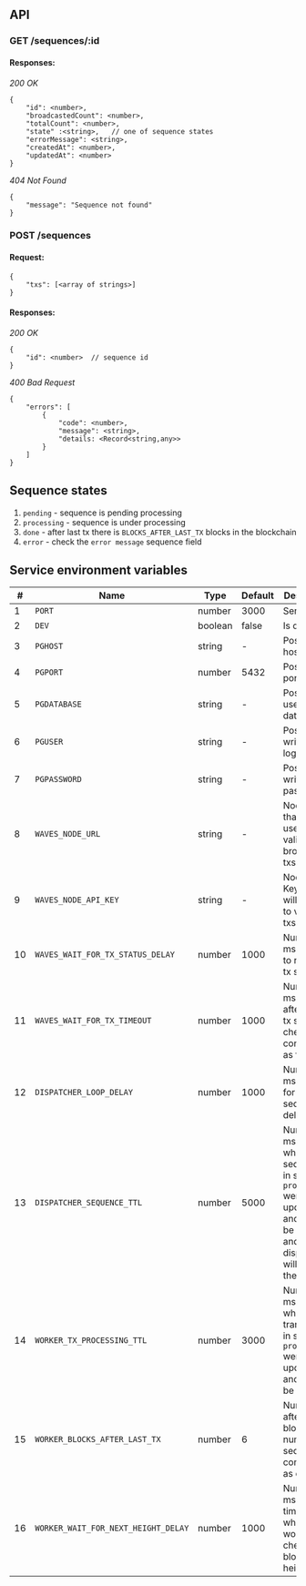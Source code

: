 ## API
### GET /sequences/:id
#### Responses: ####

*200 OK*
```
{
    "id": <number>,
    "broadcastedCount": <number>,
    "totalCount": <number>,
    "state" :<string>,   // one of sequence states
    "errorMessage": <string>,
    "createdAt": <number>,
    "updatedAt": <number>
}
```

*404 Not Found*
```
{
    "message": "Sequence not found"
}
```

### POST /sequences
#### Request: ####
```
{
    "txs": [<array of strings>]
}
```

#### Responses: ####
*200 OK*
```
{
    "id": <number>  // sequence id
}
```
*400 Bad Request*
```
{
    "errors": [
        {
            "code": <number>,
            "message": <string>,
            "details: <Record<string,any>>
        }
    ]
}
```

## Sequence states

1. `pending` - sequence is pending processing
2. `processing` - sequence is under processing
3. `done` - after last tx there is `BLOCKS_AFTER_LAST_TX` blocks in the blockchain
4. `error` - check the `error message` sequence field


## Service environment variables
| # | Name | Type | Default | Description |
| - | ---- | ---- | ------- | ----------- |
| 1 | `PORT` | number | 3000 | Service port |
| 2 | `DEV` | boolean | false | Is dev mode |
| 3 | `PGHOST` | string | - | PostgreSQL host |
| 4 | `PGPORT` | number | 5432 | PostgreSQL port |
| 5 | `PGDATABASE` | string | - | PostgreSQL used database |
| 6 | `PGUSER` | string | - | PostgreSQL writer user login |
| 7 | `PGPASSWORD` | string | - | PostgreSQL writer user password |
| 8 | `WAVES_NODE_URL` | string | - | Node URL that will be used to validate and broadcast txs |
| 9 | `WAVES_NODE_API_KEY` | string | - | Node API Key, that will be used to validate txs |
| 10 | `WAVES_WAIT_FOR_TX_STATUS_DELAY` | number | 1000 | Number in ms - delay to recheck tx status |
| 11 | `WAVES_WAIT_FOR_TX_TIMEOUT` | number | 1000 | Number in ms - time after which tx status checking is considering as failed |
| 12 | `DISPATCHER_LOOP_DELAY` | number | 1000 | Number in ms - check for hanging sequences delay |
| 13 | `DISPATCHER_SEQUENCE_TTL` | number | 5000 | Number in ms - in which time sequences in state `processing` were not updated and have to be reseted, and dispatcher will take them out |
| 14 | `WORKER_TX_PROCESSING_TTL` | number | 3000 | Number in ms - after which time transactions in state `processing` were not updated and have to be retaken |
| 15 | `WORKER_BLOCKS_AFTER_LAST_TX` | number | 6 | Number - after which blocks number sequence is considered as done |
| 16 | `WORKER_WAIT_FOR_NEXT_HEIGHT_DELAY` | number | 1000 | Number in ms - the time after which worker checks the blockchain height again |

